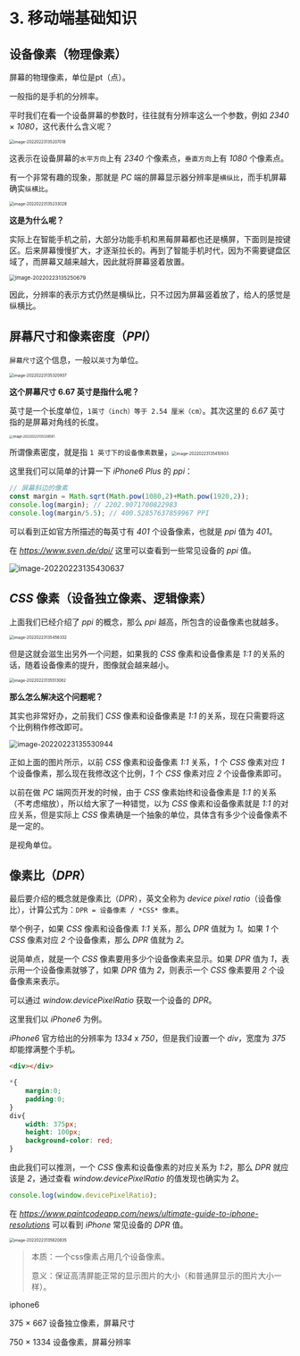# 3. 移动端基础知识

## 设备像素（物理像素）

屏幕的物理像素，单位是pt（点）。

一般指的是手机的分辨率。

平时我们在看一个设备屏幕的参数时，往往就有分辨率这么一个参数，例如 *2340* × *1080*，这代表什么含义呢？

<img src="https://xiejie-typora.oss-cn-chengdu.aliyuncs.com/2022-02-23-055207.png" alt="image-20220223135207018" style="zoom: 50%;" />

这表示在设备屏幕的`水平方向`上有 *2340* 个像素点，`垂直方向`上有 *1080* 个像素点。

有一个非常有趣的现象，那就是 *PC* 端的屏幕显示器分辨率是`横纵比`，而手机屏幕确实`纵横比`。

<img src="https://xiejie-typora.oss-cn-chengdu.aliyuncs.com/2022-02-23-055233.png" alt="image-20220223135233028" style="zoom:50%;" />

**这是为什么呢？**

实际上在智能手机之前，大部分功能手机和黑莓屏幕都也还是横屏，下面则是按键区。后来屏幕慢慢扩大，才逐渐拉长的。再到了智能手机时代，因为不需要键盘区域了，而屏幕又越来越大，因此就将屏幕竖着放置。

<img src="https://xiejie-typora.oss-cn-chengdu.aliyuncs.com/2022-02-23-055251.png" alt="image-20220223135250679" style="zoom:67%;" />

因此，分辨率的表示方式仍然是横纵比，只不过因为屏幕竖着放了，给人的感觉是纵横比。



## 屏幕尺寸和像素密度（*PPI*）

`屏幕尺寸`这个信息，一般以`英寸`为单位。

<img src="https://xiejie-typora.oss-cn-chengdu.aliyuncs.com/2022-02-23-055321.png" alt="image-20220223135320937" style="zoom:50%;" />

**这个屏幕尺寸 6.67 英寸是指什么呢？**

英寸是一个长度单位，`1英寸（inch）等于 2.54 厘米（cm）`。其次这里的 *6.67* 英寸指的是屏幕对角线的长度。

<img src="https://xiejie-typora.oss-cn-chengdu.aliyuncs.com/2022-02-23-055339.png" alt="image-20220223135338581" style="zoom: 40%;" />



所谓像素密度，就是指 `1 英寸下的设备像素数量`，<img src="https://xiejie-typora.oss-cn-chengdu.aliyuncs.com/2022-02-23-055411.png" alt="image-20220223135410933" style="zoom:50%;" />



这里我们可以简单的计算一下 *iPhone6 Plus* 的 *ppi*：

```js
// 屏幕斜边的像素
const margin = Math.sqrt(Math.pow(1080,2)+Math.pow(1920,2));
console.log(margin); // 2202.9071700822983
console.log(margin/5.5); // 400.52857637859967 PPI
```

可以看到正如官方所描述的每英寸有 *401* 个设备像素，也就是 *ppi* 值为 *401*。

在 *https://www.sven.de/dpi/* 这里可以查看到一些常见设备的 *ppi* 值。

![image-20220223135430637](https://xiejie-typora.oss-cn-chengdu.aliyuncs.com/2022-02-23-055430.png)



## *CSS* 像素（设备独立像素、逻辑像素）

上面我们已经介绍了 *ppi* 的概念，那么 *ppi* 越高，所包含的设备像素也就越多。

<img src="https://xiejie-typora.oss-cn-chengdu.aliyuncs.com/2022-02-23-055456.png" alt="image-20220223135456332" style="zoom:50%;" />

但是这就会滋生出另外一个问题，如果我的 *CSS* 像素和设备像素是 *1:1* 的关系的话，随着设备像素的提升，图像就会越来越小。

<img src="https://xiejie-typora.oss-cn-chengdu.aliyuncs.com/2022-02-23-055513.png" alt="image-20220223135513062" style="zoom:50%;" />

**那么怎么解决这个问题呢？**

其实也非常好办，之前我们 *CSS* 像素和设备像素是 *1:1* 的关系，现在只需要将这个比例稍作修改即可。

<img src="https://xiejie-typora.oss-cn-chengdu.aliyuncs.com/2022-02-23-055531.png" alt="image-20220223135530944" style="zoom: 90%;" />

正如上面的图片所示，以前 *CSS* 像素和设备像素 *1:1* 关系，*1* 个 *CSS* 像素对应 *1* 个设备像素，那么现在我修改这个比例，*1* 个 *CSS* 像素对应 *2* 个设备像素即可。

以前在做 *PC* 端网页开发的时候，由于 *CSS* 像素始终和设备像素是 *1:1* 的关系（不考虑缩放），所以给大家了一种错觉，以为 *CSS* 像素和设备像素就是 *1:1* 的对应关系，但是实际上 *CSS* 像素确是一个抽象的单位，具体含有多少个设备像素不是一定的。

是视角单位。

## 像素比（*DPR*）

最后要介绍的概念就是像素比（*DPR*），英文全称为 *device pixel ratio*（设备像比），计算公式为：`DPR = 设备像素 / *CSS* 像素`。

举个例子，如果 *CSS* 像素和设备像素 *1:1* 关系，那么 *DPR* 值就为 *1*。如果 *1* 个 *CSS* 像素对应 *2* 个设备像素，那么 *DPR* 值就为 *2*。

说简单点，就是一个 *CSS* 像素要用多少个设备像素来显示。如果 *DPR* 值为 *1*，表示用一个设备像素就够了，如果 *DPR* 值为 *2*，则表示一个 *CSS* 像素要用 *2* 个设备像素来表示。

可以通过 *window.devicePixelRatio* 获取一个设备的 *DPR*。

这里我们以 *iPhone6* 为例。

*iPhone6* 官方给出的分辨率为 *1334* x *750*，但是我们设置一个 *div*，宽度为 *375* 却能撑满整个手机。

```html
<div></div>
```

```css
*{
    margin:0;
    padding:0;
}
div{
    width: 375px;
    height: 100px;
    background-color: red;
}
```

由此我们可以推测，一个 *CSS* 像素和设备像素的对应关系为 *1:2*，那么 *DPR* 就应该是 *2*，通过查看 *window.devicePixelRatio* 的值发现也确实为 *2*。

```js
console.log(window.devicePixelRatio);
```

在 *https://www.paintcodeapp.com/news/ultimate-guide-to-iphone-resolutions* 可以看到 *iPhone* 常见设备的 *DPR* 值。

<img src="https://xiejie-typora.oss-cn-chengdu.aliyuncs.com/2022-02-23-055621.png" alt="image-20220223135620835" style="zoom:50%;" />

>  本质：一个css像素占用几个设备像素。
>
> 意义：保证高清屏能正常的显示图片的大小（和普通屏显示的图片大小一样）。



 iphone6

 375 × 667 		设备独立像素，屏幕尺寸

 750 × 1334 		设备像素，屏幕分辨率



